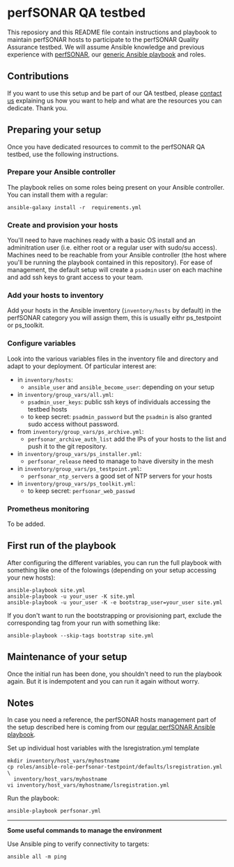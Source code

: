 # perfSONAR QA testbed
This reposiory and this README file contain instructions and playbook to maintain perfSONAR hosts to participate to the perfSONAR Quality Assurance testbed. We will assume Ansible knowledge and previous experience with [perfSONAR](https://www.perfsonar.net), our [generic Ansible playbook](https://github.com/perfsonar/ansible-playbook-perfsonar/) and roles.

## Contributions
If you want to use this setup and be part of our QA testbed, please [contact us](https://github.com/perfsonar/project/issues/new) explaining us how you want to help and what are the resources you can dedicate. Thank you.

## Preparing your setup
Once you have dedicated resources to commit to the perfSONAR QA testbed, use the following instructions.

### Prepare your Ansible controller
The playbook relies on some roles being present on your Ansible controller.  You can install them with a regular:
```
ansible-galaxy install -r  requirements.yml
```

### Create and provision your hosts
You'll need to have machines ready with a basic OS install and an adminitration user (i.e. either root or a regular user with sudo/su access). Machines need to be reachable from your Ansible controller (the host where you'll be running the playbook contained in this repository). For ease of management, the default setup will create a `psadmin` user on each machine and add ssh keys to grant access to your team.

### Add your hosts to inventory
Add your hosts in the Ansible inventory (`inventory/hosts` by default) in the perfSONAR category you will assign them, this is usually eithr ps_testpoint or ps_toolkit.

### Configure variables
Look into the various variables files in the inventory file and directory and adapt to your deployment.  Of particular interest are:
* in `inventory/hosts`:
  * `ansible_user` and `ansible_become_user`: depending on your setup
* in `inventory/group_vars/all.yml`:
  * `psadmin_user_keys`: public ssh keys of individuals accessing the testbed hosts
  * to keep secret: `psadmin_password` but the `psadmin` is also granted sudo access without password.
* from `inventory/group_vars/ps_archive.yml`:
  * `perfsonar_archive_auth_list` add the IPs of your hosts to the list and push it to the git repository.
* in `inventory/group_vars/ps_installer.yml`:
  * `perfsonar_release` need to manage to have diversity in the mesh
* in `inventory/group_vars/ps_testpoint.yml`:
  * `perfsonar_ntp_servers` a good set of NTP servers for your hosts
* in `inventory/group_vars/ps_toolkit.yml`:
  * to keep secret: `perfsonar_web_passwd`


### Prometheus monitoring
To be added.

## First run of the playbook
After configuring the different variables, you can run the full playbook with something like one of the folowings (depending on your setup accessing your new hosts):
```
ansible-playbook site.yml
ansible-playbook -u your_user -K site.yml
ansible-playbook -u your_user -K -e bootstrap_user=your_user site.yml
```

If you don't want to run the bootstrapping or provisioning part, exclude the corresponding tag from your run with something like:
```
ansible-playbook --skip-tags bootstrap site.yml
```

## Maintenance of your setup
Once the initial run has been done, you shouldn't need to run the playbook again. But it is indempotent and you can run it again without worry.

## Notes
In case you need a reference, the perfSONAR hosts management part of the setup described here is coming from our [regular perfSONAR Ansible playbook](https://github.com/perfsonar/ansible-playbook-perfsonar).

Set up individual host variables with the lsregistration.yml template

```
mkdir inventory/host_vars/myhostname
cp roles/ansible-role-perfsonar-testpoint/defaults/lsregistration.yml \
  inventory/host_vars/myhostname
vi inventory/host_vars/myhostname/lsregistration.yml
```

Run the playbook:

```
ansible-playbook perfsonar.yml
```

---

**Some useful commands to manage the environment**

Use Ansible ping to verify connectivity to targets:

```
ansible all -m ping
```

